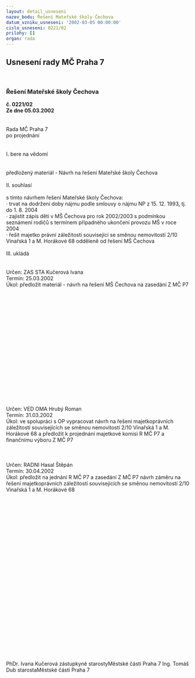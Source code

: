 ```yaml
---
layout: detail_usneseni
nazev_bodu: Řešení Mateřské školy Čechova
datum_vzniku_usneseni: '2002-03-05 00:00:00'
cislo_usneseni: 0221/02
prilohy: []
organ: rada
---
```

<div id="ucUsn_pList" class="usn">
	<span><h2>Usnesení rady MČ Praha 7 </h2>
<br></span><div class="standBody">
<span><h3>Řešení Mateřské školy Čechova</h3></span><div class="center">
		<strong>č. 0221/02</strong><br>
	</div>
<div class="center">
		<strong>Ze dne 05.03.2002</strong><br><br>
	</div>
<br>Rada MČ Praha 7<br>po projednání<br><br><br>I.	bere na vědomí<br><br> <br>předložený materiál - Návrh na řešení Mateřské školy Čechova<br><br>II.	souhlasí <br><br>s tímto návrhem řešení Mateřské školy Čechova:<br>·	trvat na dodržení doby nájmu podle smlouvy o nájmu NP z 15. 12. 1993, tj. do 1. 8. 2004<br>·	zajistit zápis dětí v MŠ Čechova pro rok 2002/2003 s podmínkou seznámení rodičů s termínem případného ukončení provozu MŠ v roce 2004<br>·	řešit majetko právní záležitosti související se směnou nemovitostí 2/10 Vinařská 1 a M. Horákové 68 odděleně od řešení MŠ Čechova<br><br>III.	ukládá <br><br> <br>Určen:	ZAS STA Kučerová Ivana<br>Termín: 25.03.2002<br>Úkol:	předložit materiál - návrh na řešení MŠ Čechova na zasedání Z MČ P7<br> <br><br><br><br><br><br><br><br><br><br><br><br><br><br><br><br><br><br> <br>Určen:	VED OMA Hrubý Roman<br>Termín: 31.03.2002<br>Úkol:	ve spolupráci s OP vypracovat návrh na řešení majetkoprávních záležitostí souvisejících se směnou nemovitostí 2/10 Vinařská 1 a M. Horákové 68 a předložit k projednání majetkové komisi R MČ P7 a finančnímu výboru Z MČ P7<br> <br><br> <br>Určen:	RADNI Hasal Štěpán<br>Termín: 30.04.2002<br>Úkol:	předložit na jednání R MČ P7 a zasedání Z MČ P7 návrh záměru na řešení majetkoprávních záležitostí souvisejících se směnou nemovitostí 2/10 Vinařská 1 a M. Horákové 68 <br> <br><br><br><br><br><br> <br><br><br><br><br><br><br><br> <br> <br> <br> <br> <br> <br><br><br> <br> <br><br> <br>	<br>PhDr. Ivana Kučerová zástupkyně starostyMěstské části Praha 7	Ing. Tomáš Dub starostaMěstské části Praha 7<br>	<br><br>
</div>
</div>